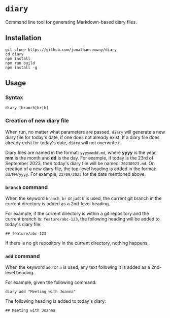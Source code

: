 # `diary`

Command line tool for generating Markdown-based diary files.

## Installation

```
git clone https://github.com/jonathanconway/diary
cd diary
npm install
npm run build
npm install -g
```

## Usage

### Syntax

```
diary [branch|br|b]
```

### Creation of new diary file

When run, no matter what parameters are passed, `diary` will generate a new diary file for today's date, if one does not already exist. If a diary file does already exist for today's date, `diary` will not overwrite it.

Diary files are named in the format: `yyyymmdd.md`, where **yyyy** is the year, **mm** is the month and **dd** is the day. For example, if today is the 23rd of September 2023, then today's diary file will be named: `20230923.md`. On creation of a new diary file, the top-level heading is added in the format: `dd/MM/yyyy`. For example, `23/09/2023` for the date mentioned above.

### `branch` command

When the keyword `branch`, `br` or just `b` is used, the current git branch in the current directory is added as a 2nd-level heading.

For example, if the current directory is within a git repository and the current branch is: `feature/abc-123`, the following heading will be added to today's diary file:

```
## feature/abc-123
```

If there is no git repository in the current directory, nothing happens.

### `add` command

When the keyword `add` or `a` is used, any text following it is added as a 2nd-level heading.

For example, given the following command:

```
diary add "Meeting with Joanna"
```

The following heading is added to today's diary:

```
## Meeting with Joanna
```
